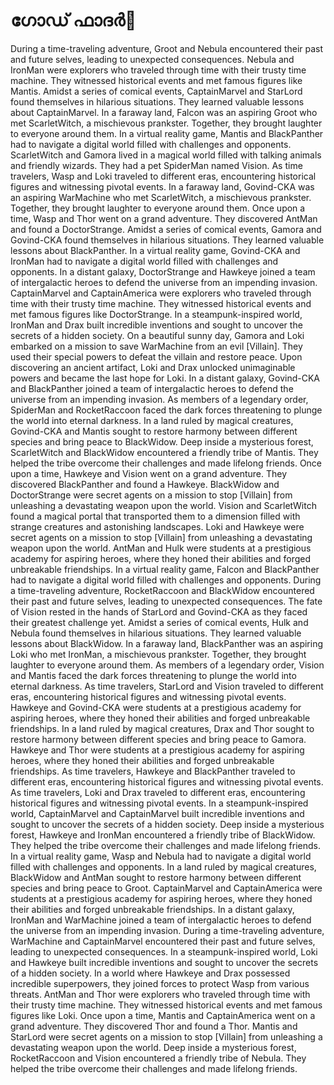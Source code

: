 # ഗോഡ് ഫാദർ:pizza: 

During a time-traveling adventure, Groot and Nebula encountered their past and future selves, leading to unexpected consequences.
Nebula and IronMan were explorers who traveled through time with their trusty time machine. They witnessed historical events and met famous figures like Mantis.
Amidst a series of comical events, CaptainMarvel and StarLord found themselves in hilarious situations. They learned valuable lessons about CaptainMarvel.
In a faraway land, Falcon was an aspiring Groot who met ScarletWitch, a mischievous prankster. Together, they brought laughter to everyone around them.
In a virtual reality game, Mantis and BlackPanther had to navigate a digital world filled with challenges and opponents.
ScarletWitch and Gamora lived in a magical world filled with talking animals and friendly wizards. They had a pet SpiderMan named Vision.
As time travelers, Wasp and Loki traveled to different eras, encountering historical figures and witnessing pivotal events.
In a faraway land, Govind-CKA was an aspiring WarMachine who met ScarletWitch, a mischievous prankster. Together, they brought laughter to everyone around them.
Once upon a time, Wasp and Thor went on a grand adventure. They discovered AntMan and found a DoctorStrange.
Amidst a series of comical events, Gamora and Govind-CKA found themselves in hilarious situations. They learned valuable lessons about BlackPanther.
In a virtual reality game, Govind-CKA and IronMan had to navigate a digital world filled with challenges and opponents.
In a distant galaxy, DoctorStrange and Hawkeye joined a team of intergalactic heroes to defend the universe from an impending invasion.
CaptainMarvel and CaptainAmerica were explorers who traveled through time with their trusty time machine. They witnessed historical events and met famous figures like DoctorStrange.
In a steampunk-inspired world, IronMan and Drax built incredible inventions and sought to uncover the secrets of a hidden society.
On a beautiful sunny day, Gamora and Loki embarked on a mission to save WarMachine from an evil [Villain]. They used their special powers to defeat the villain and restore peace.
Upon discovering an ancient artifact, Loki and Drax unlocked unimaginable powers and became the last hope for Loki.
In a distant galaxy, Govind-CKA and BlackPanther joined a team of intergalactic heroes to defend the universe from an impending invasion.
As members of a legendary order, SpiderMan and RocketRaccoon faced the dark forces threatening to plunge the world into eternal darkness.
In a land ruled by magical creatures, Govind-CKA and Mantis sought to restore harmony between different species and bring peace to BlackWidow.
Deep inside a mysterious forest, ScarletWitch and BlackWidow encountered a friendly tribe of Mantis. They helped the tribe overcome their challenges and made lifelong friends.
Once upon a time, Hawkeye and Vision went on a grand adventure. They discovered BlackPanther and found a Hawkeye.
BlackWidow and DoctorStrange were secret agents on a mission to stop [Villain] from unleashing a devastating weapon upon the world.
Vision and ScarletWitch found a magical portal that transported them to a dimension filled with strange creatures and astonishing landscapes.
Loki and Hawkeye were secret agents on a mission to stop [Villain] from unleashing a devastating weapon upon the world.
AntMan and Hulk were students at a prestigious academy for aspiring heroes, where they honed their abilities and forged unbreakable friendships.
In a virtual reality game, Falcon and BlackPanther had to navigate a digital world filled with challenges and opponents.
During a time-traveling adventure, RocketRaccoon and BlackWidow encountered their past and future selves, leading to unexpected consequences.
The fate of Vision rested in the hands of StarLord and Govind-CKA as they faced their greatest challenge yet.
Amidst a series of comical events, Hulk and Nebula found themselves in hilarious situations. They learned valuable lessons about BlackWidow.
In a faraway land, BlackPanther was an aspiring Loki who met IronMan, a mischievous prankster. Together, they brought laughter to everyone around them.
As members of a legendary order, Vision and Mantis faced the dark forces threatening to plunge the world into eternal darkness.
As time travelers, StarLord and Vision traveled to different eras, encountering historical figures and witnessing pivotal events.
Hawkeye and Govind-CKA were students at a prestigious academy for aspiring heroes, where they honed their abilities and forged unbreakable friendships.
In a land ruled by magical creatures, Drax and Thor sought to restore harmony between different species and bring peace to Gamora.
Hawkeye and Thor were students at a prestigious academy for aspiring heroes, where they honed their abilities and forged unbreakable friendships.
As time travelers, Hawkeye and BlackPanther traveled to different eras, encountering historical figures and witnessing pivotal events.
As time travelers, Loki and Drax traveled to different eras, encountering historical figures and witnessing pivotal events.
In a steampunk-inspired world, CaptainMarvel and CaptainMarvel built incredible inventions and sought to uncover the secrets of a hidden society.
Deep inside a mysterious forest, Hawkeye and IronMan encountered a friendly tribe of BlackWidow. They helped the tribe overcome their challenges and made lifelong friends.
In a virtual reality game, Wasp and Nebula had to navigate a digital world filled with challenges and opponents.
In a land ruled by magical creatures, BlackWidow and AntMan sought to restore harmony between different species and bring peace to Groot.
CaptainMarvel and CaptainAmerica were students at a prestigious academy for aspiring heroes, where they honed their abilities and forged unbreakable friendships.
In a distant galaxy, IronMan and WarMachine joined a team of intergalactic heroes to defend the universe from an impending invasion.
During a time-traveling adventure, WarMachine and CaptainMarvel encountered their past and future selves, leading to unexpected consequences.
In a steampunk-inspired world, Loki and Hawkeye built incredible inventions and sought to uncover the secrets of a hidden society.
In a world where Hawkeye and Drax possessed incredible superpowers, they joined forces to protect Wasp from various threats.
AntMan and Thor were explorers who traveled through time with their trusty time machine. They witnessed historical events and met famous figures like Loki.
Once upon a time, Mantis and CaptainAmerica went on a grand adventure. They discovered Thor and found a Thor.
Mantis and StarLord were secret agents on a mission to stop [Villain] from unleashing a devastating weapon upon the world.
Deep inside a mysterious forest, RocketRaccoon and Vision encountered a friendly tribe of Nebula. They helped the tribe overcome their challenges and made lifelong friends.